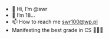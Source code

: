 - 👋 Hi, I’m @swr
- 👀 I’m 18...
- 📫 How to reach me swr100@wp.pl
- Manifesting the best grade in CS 🙏🙏🙏
